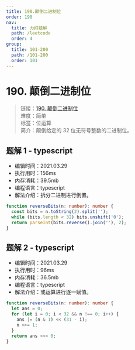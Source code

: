 ```yaml
---
title: 190.颠倒二进制位
order: 190
nav:
  title: 力扣题解
  path: /leetcode
  order: 4
group:
  title: 101-200
  path: /101-200
  order: 101
---
```


# 190. 颠倒二进制位

> 链接：[190. 颠倒二进制位](https://leetcode-cn.com/problems/reverse-bits/)  
> 难度：简单  
> 标签：位运算  
> 简介：颠倒给定的 32 位无符号整数的二进制位。

## 题解 1 - typescript

- 编辑时间：2021.03.29
- 执行用时：156ms
- 内存消耗：39.5mb
- 编程语言：typescript
- 解法介绍：拆分二进制进行倒置。

```typescript
function reverseBits(n: number): number {
  const bits = n.toString(2).split('');
  while (bits.length < 32) bits.unshift('0');
  return parseInt(bits.reverse().join(''), 2);
}
```

## 题解 2 - typescript

- 编辑时间：2021.03.29
- 执行用时：96ms
- 内存消耗：36.5mb
- 编程语言：typescript
- 解法介绍：或运算进行逐一赋值。

```typescript
function reverseBits(n: number): number {
  let ans = 0;
  for (let i = 0; i < 32 && n !== 0; i++) {
    ans |= (n & 1) << (31 - i);
    n >>= 1;
  }
  return ans >>> 0;
}
```
